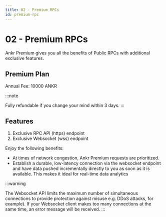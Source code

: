 ```yaml
---
title: 02 - Premium RPCs
id: premium-rpc
---
```


# 02 - Premium RPCs

Ankr Premium gives you all the benefits of Public RPCs with additional exclusive features.

## Premium Plan

Annual Fee: 10000 ANKR

:::note

Fully refundable if you change your mind within 3 days.
:::

## Features

1. Exclusive RPC API (https) endpoint
2. Exclusive Websocket (wss) endpoint

Enjoy the following benefits:&#x20;

* At times of network congestion, Ankr Premium requests are prioritized.&#x20;
* Establish a durable, low-latency connection via the websocket endpoint and have data pushed incrementally directly to you as soon as it is available. This makes it ideal for real-time data analytics

:::warning

The Websocket API limits the maximum number of simultaneous connections to provide protection against misuse e.g. DDoS attacks, for example). If your Websocket client makes too many connections at the same time, an error message will be received.
:::

<!-- ### Ankr Premium - Project

Deposit 30000 ANKR for 1 year.

{% hint style="info" %}
NOTE:&#x20;

Fully refundable if you change your mind within 7 days.&#x20;
{% endhint %}

#### Features:&#x20;

1. Private endpoints Websockets (WSS)&#x20;
2. Guaranteed request success&#x20;
3. Custom weighting. You have the ability to decide when to prioritize requests and when to fallback to your own nodes. -->
